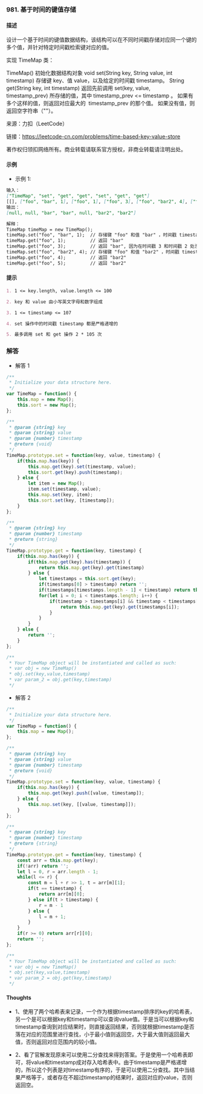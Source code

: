 ### 981. 基于时间的键值存储

#### 描述

设计一个基于时间的键值数据结构，该结构可以在不同时间戳存储对应同一个键的多个值，并针对特定时间戳检索键对应的值。

实现 TimeMap 类：

TimeMap() 初始化数据结构对象
void set(String key, String value, int timestamp) 存储键 key、值 value，以及给定的时间戳 timestamp。
String get(String key, int timestamp)
返回先前调用 set(key, value, timestamp_prev) 所存储的值，其中 timestamp_prev <= timestamp 。
如果有多个这样的值，则返回对应最大的  timestamp_prev 的那个值。
如果没有值，则返回空字符串（""）。

来源：力扣（LeetCode）

链接：https://leetcode-cn.com/problems/time-based-key-value-store

著作权归领扣网络所有。商业转载请联系官方授权，非商业转载请注明出处。

#### 示例

+ 示例 1:
```md
输入：
["TimeMap", "set", "get", "get", "set", "get", "get"]
[[], ["foo", "bar", 1], ["foo", 1], ["foo", 3], ["foo", "bar2", 4], ["foo", 4], ["foo", 5]]
输出：
[null, null, "bar", "bar", null, "bar2", "bar2"]

解释：
TimeMap timeMap = new TimeMap();
timeMap.set("foo", "bar", 1);  // 存储键 "foo" 和值 "bar" ，时间戳 timestamp = 1   
timeMap.get("foo", 1);         // 返回 "bar"
timeMap.get("foo", 3);         // 返回 "bar", 因为在时间戳 3 和时间戳 2 处没有对应 "foo" 的值，所以唯一的值位于时间戳 1 处（即 "bar"） 。
timeMap.set("foo", "bar2", 4); // 存储键 "foo" 和值 "bar2" ，时间戳 timestamp = 4  
timeMap.get("foo", 4);         // 返回 "bar2"
timeMap.get("foo", 5);         // 返回 "bar2"
```


#### 提示
```md
1. 1 <= key.length, value.length <= 100

2. key 和 value 由小写英文字母和数字组成

3. 1 <= timestamp <= 107

4. set 操作中的时间戳 timestamp 都是严格递增的

5. 最多调用 set 和 get 操作 2 * 105 次
```

### 解答

+ 解答 1
```js
/**
 * Initialize your data structure here.
 */
var TimeMap = function() {
    this.map = new Map();
    this.sort = new Map();
};

/** 
 * @param {string} key 
 * @param {string} value 
 * @param {number} timestamp
 * @return {void}
 */
TimeMap.prototype.set = function(key, value, timestamp) {
    if(this.map.has(key)) {
        this.map.get(key).set(timestamp, value);
        this.sort.get(key).push(timestamp);
    } else {
        let item = new Map();
        item.set(timestamp, value);
        this.map.set(key, item);
        this.sort.set(key, [timestamp]);
    }
};

/** 
 * @param {string} key 
 * @param {number} timestamp
 * @return {string}
 */
TimeMap.prototype.get = function(key, timestamp) {
    if(this.map.has(key)) {
        if(this.map.get(key).has(timestamp)) {
            return this.map.get(key).get(timestamp)
        } else {
            let timestamps = this.sort.get(key);
            if(timestamps[0] > timestamp) return '';
            if(timestamps[timestamps.length - 1] < timestamp) return this.map.get(key).get(timestamps[timestamps.length - 1]);
            for(let i = 0; i < timestamps.length; i++) {
                if(timestamp > timestamps[i] && timestamp < timestamps[i + 1]) {
                    return this.map.get(key).get(timestamps[i]);
                }
            }
        }
    } else {
        return '';
    }
};

/**
 * Your TimeMap object will be instantiated and called as such:
 * var obj = new TimeMap()
 * obj.set(key,value,timestamp)
 * var param_2 = obj.get(key,timestamp)
 */
```

+ 解答 2
```js
/**
 * Initialize your data structure here.
 */
var TimeMap = function() {
    this.map = new Map();
};

/** 
 * @param {string} key 
 * @param {string} value 
 * @param {number} timestamp
 * @return {void}
 */
TimeMap.prototype.set = function(key, value, timestamp) {
    if(this.map.has(key)) {
        this.map.get(key).push([value, timestamp]);
    } else {
        this.map.set(key, [[value, timestamp]]);
    }
};

/** 
 * @param {string} key 
 * @param {number} timestamp
 * @return {string}
 */
TimeMap.prototype.get = function(key, timestamp) {
    const arr = this.map.get(key);
    if(!arr) return '';
    let l = 0, r = arr.length - 1;
    while(l <= r) {
        const m = l + r >> 1, t = arr[m][1];
        if(t == timestamp) {
            return arr[m][0];
        } else if(t > timestamp) {
            r = m - 1
        } else {
            l = m + 1;
        }
    }
    if(r >= 0) return arr[r][0];
    return '';
};

/**
 * Your TimeMap object will be instantiated and called as such:
 * var obj = new TimeMap()
 * obj.set(key,value,timestamp)
 * var param_2 = obj.get(key,timestamp)
 */
```


#### Thoughts

+ 1、使用了两个哈希表来记录，一个作为根据timestamp排序的key的哈希表，另一个是可以根据key和timestamp可以查询value值。于是当可以根据key和timestamp查询到对应结果时，则直接返回结果，否则就根据timestamp是否落在对应的范围里进行查找，小于最小值则返回空，大于最大值则返回最大值，否则返回对应范围内的较小值。

+ 2、看了官解发现原来可以使用二分查找来得到答案。于是使用一个哈希表即可，将value和timestamp成对存入哈希表中。由于timestamp是严格递增的，所以这个列表是对timestamp有序的，于是可以使用二分查找。其中当结果严格等于，或者存在不超过timestamp的结果时，返回对应的value，否则返回空。